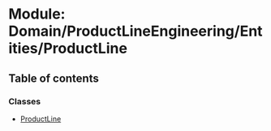 # Module: Domain/ProductLineEngineering/Entities/ProductLine

## Table of contents

### Classes

- [ProductLine](../wiki/Domain.ProductLineEngineering.Entities.ProductLine.ProductLine)
